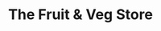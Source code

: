 ---
title: "The Fruit & Veg Store"
url: /huddersfield/the-fruit-und-veg-store/
shop: Gemüse & Obst
---